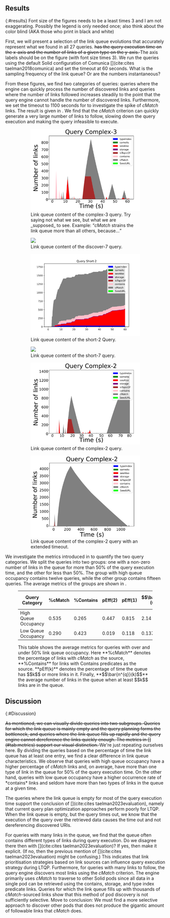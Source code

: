 ## Results
{:#results}
<span class="comment" data-author="RV">Font size of the figures needs to be a least times 3 and I am not exaggerating.</span>
<span class="comment" data-author="RV">Possibly the legend is only needed once; also think about the color blind (AKA those who print in black and white)</span>

First, we will present a selection of the link queue evolutions that accurately represent what we found in all 27 queries. 
<del class="comment" data-author="RV">[](#figure-main) has the query execution time on the x-axis and the number of links of a given type on the y-axis. </del>
<span class="comment" data-author="RV">The axis labels should be on the figure (with font size times 3).</span>
We run the queries using the default Solid configuration of Comunica [](cite:cites taelman2018comunica) and set the timeout at 60 seconds.
<span class="comment" data-author="RV">What is the sampling frequency of the link queue? Or are the numbers instantaneous?</span>

From these figures, we find two categories of queries: queries where the engine can quickly process the number of discovered links and queries where the number of links followed increases steadily to the point that the query engine cannot handle the number of discovered links. 
Furthermore, we set the timeout to 1100 seconds for [](#figure-main-5) to investigate the spike of <em class="keyword">cMatch</em> links. 
The result is given in [](#figure-main-2-2).
We find that the <em class="keyword">cMatch</em> criterion can quickly generate a very large number of links to follow, slowing down the query execution and making the query infeasible to execute.


<figure id="figure-main" class="result-figure-grid ">
<figure id="figure-main-1" class="subfigure">
<img src="figures/interactive-complex-3-timestamps-updated.svg">
<figcaption markdown="block">
Link queue content of the complex-3 query. 
<span class="comment" data-author="RV">Try saying not what we see, but what we are _supposed_ to see. Example: <q><em class="keyword">cMatch</em> strains the link queue more than all others, because…</q></span>
</figcaption>
</figure>

<figure id="figure-main-2" class="subfigure">
<img src="figures/interactive-discover-7-timestamps.svg">
<figcaption markdown="block">
Link queue content of the discover-7 query. 
</figcaption>
</figure>

<figure id="figure-main-3" class="subfigure">
<img src="figures/interactive-short-2-timestamps.svg">
<figcaption markdown="block">
Link queue content of the short-2 Query. 
</figcaption>
</figure>

<figure id="figure-main-4" class="subfigure">
<img src="figures/interactive-short-7-timestamps.svg">
<figcaption markdown="block">
Link queue content of the short-7 query. 
</figcaption>
</figure>
</figure>

<figure id="figure-main" class="result-figure-grid ">
<figure id="figure-main-2-1" class="subfigure">
<img src="figures/interactive-complex-2-timestamps-shortened-updated.svg">
<figcaption markdown="block">
Link queue content of the complex-2 query.
</figcaption>
</figure>
<figure id="figure-main-2-2" class="subfigure">
<img src="figures/interactive-complex-2-timestamps-updated-complete.svg">
<figcaption markdown="block">
Link queue content of the complex-2 query with an extended timeout. 
</figcaption>
</figure>
</figure>


We investigate the metrics introduced in [](#experimentsetup) to quantify the two query categories.
We split the queries into two groups:
one with a non-zero number of links in the queue for more than 50% of the query execution time,
and the other for less than 50%. 
The group with high queue occupancy contains twelve queries, while the other group contains fifteen queries.
The average metrics of the groups are shown in [](#tab:metrics). 

<figure id="tab:metrics" class="table" markdown="1">

| Query Category | %cMatch | %Contains |pEff(2) | pEff(1) | $$\bar{n^{q}}(0)$$ | $$\bar{n^{q}}(1)$$ |
|---|---|---|---|---|---|---|
| High Queue Occupancy | 0.535 | 0.265 | 0.447 | 0.815 | 2.14 | 2.445 |
| Low Queue Occupancy | 0.290 | 0.423 | 0.019 | 0.118 | 0.137 | 1.134 |

<figcaption markdown="block">
This table shows the average metrics for queries with over and under 50% link queue occupancy. Here **%cMatch** denotes the percentage of links with <em class="keyword">cMatch</em> as the source, **%Contains** for links with Contains predicates as the source. **pEff(k)** denotes the percentage of time the queue has $$k$$ or more links in it. Finally, **$$\bar{n^{q}}(k)$$** the average number of links in the queue when at least $$k$$ links are in the queue. 
</figcaption>
</figure>

## Discussion
{:#Discussion}

<del class="comment" data-author="RV">
As mentioned, we can visually divide queries into two subgroups. 
Queries for which the link queue is mainly empty and the query planning forms the bottleneck, and queries where the link queue fills up rapidly and the query engine cannot dereference the links quickly enough.
The metrics in [](#tab:metrics) support our visual distinction.
</del>
<span class="comment" data-author="RV">We're just repeating ourselves here.</span>
By dividing the queries based on the percentage of time the link queue has at least one entry, we find a clear difference in link queue characteristics. 
We observe that queries with high queue occupancy have a higher percentage of <em class="keyword">cMatch</em> links and, on average, have more than one type of link in the queue for 50% of the query execution time. 
On the other hand, queries with low queue occupancy have a higher occurrence rate of *contains* links and seldom have more than two types of links in the queue at a given time.

The queries where the link queue is empty for most of the query execution time support the conclusion of [](cite:cites taelman2023evaluation), 
namely that current query plan optimization approaches perform poorly for LTQP.
When the link queue is empty, but the query times out, we know that the execution of the query over the retrieved data causes the time out and not dereferencing discovered URIs.

For queries with many links in the queue, we find that the queue often contains different types of links during query execution. 
<span class="comment" data-author="RV">Do we disagree there then with [](cite:cites taelman2023evaluation)? If yes, then make it explicit. (If no, then the previous mention of [](cite:cites taelman2023evaluation) might be confusing.)</span>
This indicates that link prioritisation strategies based on link sources can influence query execution strategy during LTQP.
Furthermore, for queries with many links to follow, the query engine discovers most links using the <em class="keyword">cMatch</em> criterion. 
The engine primarily uses <em class="keyword">cMatch</em> to traverse to other Solid pods since all data in a single pod can be retrieved using the contains, storage, and type index predicate links. Queries for which the link queue fills up with thousands of <em class="keyword">cMatch</em>-sourced links show that this method of pod discovery is not sufficiently selective. 
<span class="comment" data-author="RV">Move to conclusion:</span>
We must find a more selective approach to discover other pods that does not produce the gigantic amount of followable links that <em class="keyword">cMatch</em> does. 
